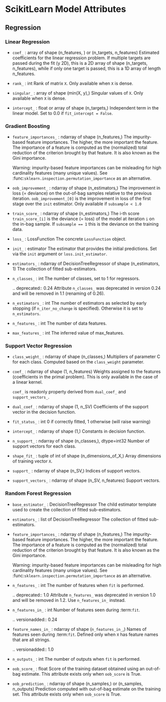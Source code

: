 # ScikitLearn Model Attributes

## Regression

### Linear Regression

* `coef_` : array of shape (n_features, ) or (n_targets, n_features)
    Estimated coefficients for the linear regression problem.
    If multiple targets are passed during the fit (y 2D), this
    is a 2D array of shape (n_targets, n_features), while if only
    one target is passed, this is a 1D array of length n_features.

* `rank_` : int
    Rank of matrix `X`. Only available when `X` is dense.

* `singular_` : array of shape (min(X, y),)
    Singular values of `X`. Only available when `X` is dense.

* `intercept_` : float or array of shape (n_targets,)
    Independent term in the linear model. Set to 0.0 if
    `fit_intercept = False`.


### Gradient Boosting

* `feature_importances_` : ndarray of shape (n_features,)
    The impurity-based feature importances.
    The higher, the more important the feature.
    The importance of a feature is computed as the (normalized)
    total reduction of the criterion brought by that feature.  It is also
    known as the Gini importance.

    Warning: impurity-based feature importances can be misleading for
    high cardinality features (many unique values). See
    :func:`sklearn.inspection.permutation_importance` as an alternative.

* `oob_improvement_` : ndarray of shape (n_estimators,)
    The improvement in loss (= deviance) on the out-of-bag samples
    relative to the previous iteration.
    ``oob_improvement_[0]`` is the improvement in
    loss of the first stage over the ``init`` estimator.
    Only available if ``subsample < 1.0``

* `train_score_` : ndarray of shape (n_estimators,)
    The i-th score ``train_score_[i]`` is the deviance (= loss) of the
    model at iteration ``i`` on the in-bag sample.
    If ``subsample == 1`` this is the deviance on the training data.

* `loss_` : LossFunction
    The concrete ``LossFunction`` object.

* `init_` : estimator
    The estimator that provides the initial predictions.
    Set via the ``init`` argument or ``loss.init_estimator``.

* `estimators_` : ndarray of DecisionTreeRegressor of shape (n_estimators, 1)
    The collection of fitted sub-estimators.

* `n_classes_` : int
    The number of classes, set to 1 for regressors.

    .. deprecated:: 0.24
        Attribute ``n_classes_`` was deprecated in version 0.24 and
        will be removed in 1.1 (renaming of 0.26).

* `n_estimators_` : int
    The number of estimators as selected by early stopping (if
    ``n_iter_no_change`` is specified). Otherwise it is set to
    ``n_estimators``.

* `n_features_` : int
    The number of data features.

* `max_features_` : int
    The inferred value of max_features.


### Support Vector Regression

* `class_weight_` : ndarray of shape (n_classes,)
    Multipliers of parameter C for each class.
    Computed based on the ``class_weight`` parameter.

* `coef_` : ndarray of shape (1, n_features)
    Weights assigned to the features (coefficients in the primal
    problem). This is only available in the case of a linear kernel.

    `coef_` is readonly property derived from `dual_coef_` and
    `support_vectors_`.

* `dual_coef_` : ndarray of shape (1, n_SV)
    Coefficients of the support vector in the decision function.

* `fit_status_` : int
    0 if correctly fitted, 1 otherwise (will raise warning)

* `intercept_` : ndarray of shape (1,)
    Constants in decision function.

* `n_support_` : ndarray of shape (n_classes,), dtype=int32
    Number of support vectors for each class.

* `shape_fit_` : tuple of int of shape (n_dimensions_of_X,)
    Array dimensions of training vector ``X``.

* `support_` : ndarray of shape (n_SV,)
    Indices of support vectors.

* `support_vectors_` : ndarray of shape (n_SV, n_features)
    Support vectors.


### Random Forest Regression

* `base_estimator_` : DecisionTreeRegressor
    The child estimator template used to create the collection of fitted
    sub-estimators.

* `estimators_` : list of DecisionTreeRegressor
    The collection of fitted sub-estimators.

* `feature_importances_` : ndarray of shape (n_features,)
    The impurity-based feature importances.
    The higher, the more important the feature.
    The importance of a feature is computed as the (normalized)
    total reduction of the criterion brought by that feature.  It is also
    known as the Gini importance.

    Warning: impurity-based feature importances can be misleading for
    high cardinality features (many unique values). See
    :func:`sklearn.inspection.permutation_importance` as an alternative.

* `n_features_` : int
    The number of features when ``fit`` is performed.

    .. deprecated:: 1.0
        Attribute `n_features_` was deprecated in version 1.0 and will be
        removed in 1.2. Use `n_features_in_` instead.

* `n_features_in_` : int
    Number of features seen during :term:`fit`.

    .. versionadded:: 0.24

* `feature_names_in_` : ndarray of shape (`n_features_in_`,)
    Names of features seen during :term:`fit`. Defined only when `X`
    has feature names that are all strings.

    .. versionadded:: 1.0

* `n_outputs_` : int
    The number of outputs when ``fit`` is performed.

* `oob_score_` : float
    Score of the training dataset obtained using an out-of-bag estimate.
    This attribute exists only when ``oob_score`` is True.

* `oob_prediction_` : ndarray of shape (n_samples,) or (n_samples, n_outputs)
    Prediction computed with out-of-bag estimate on the training set.
    This attribute exists only when ``oob_score`` is True.